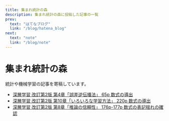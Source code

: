 ```yaml
---
title: 集まれ統計の森
description: 集まれ統計の森に投稿した記事の一覧
prev:
  text: "はてなブログ"
  link: "/blog/hatena_blog"
next:
  text: "note"
  link: "/blog/note"
---
```


# 集まれ統計の森

統計や機械学習の記事を寄稿しています。

- [深層学習 改訂第2版 第4章「誤差逆伝播法」 65p 数式の導出](https://www.hello-statisticians.com/uncategorized/dl_mlp_ch_4_65p-html.html)
- [深層学習 改訂第2版 第10章「いろいろな学習方法」 220p 数式の導出](https://www.hello-statisticians.com/uncategorized/dl_mlp_ch_10_220p.html)
- [深層学習 改訂第2版 第8章「推論の信頼性」 176p-177p 数式の表記揺れの確認](https://www.hello-statisticians.com/uncategorized/dl_mlp_ch_8_176p-177p.html)

